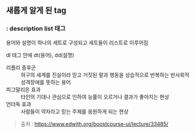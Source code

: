 ## 새롭게 알게 된 tag  
### <dl> : description list 태그  
용어와 설명이 하나의 세트로 구성되고 세트들이 리스트로 이루어짐

dl 태그 안에 dt(용어), dd(설명)

<dl>
    <dt>리플리 증후군</dt>
    <dd>허구의 세계를 진실이라 믿고 거짓된 말과 행동을 상습적으로 반복하는 반사회적 성격장애를 뜻하는 용어</dd>
    <dt>피그말리온 효과</dt>
    <dd>타인의 기대나 관심으로 인하여 능률이 오르거나 결과가 좋아지는 현상</dd>
    <dt>언더독 효과</dt>
    <dd>사람들이 약자라고 믿는 주체를 응원하게 되는 현상</dd>
</dl>






> 출처 : https://www.edwith.org/boostcourse-ui/lecture/33485/